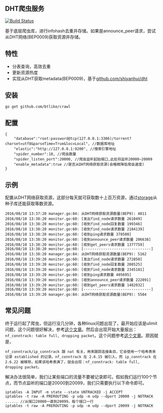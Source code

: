 ## DHT爬虫服务
[![Build Status](https://drone.io/github.com/btlike/crawl/status.png)](https://drone.io/github.com/btlike/crawl/latest)


基于底层爬虫库，进行infohash去重并存储。如果是announce_peer请求，尝试从DHT网络(BEP0009)获取资源并存储。



## 特性

- 分表查询，高效去重
- 更新资源热度
- 实现从DHT获取metadata(BEP0009)，基于[github.com/shiyanhui/dht](https://github.com/shiyanhui/dht)


## 安装
`go get github.com/btlike/crawl`



## 配置

```
{
    "database":"root:password@tcp(127.0.0.1:3306)/torrent?charset=utf8&parseTime=True&loc=Local", //数据库地址
    "elastic":"http://127.0.0.1:9200", //搜索引擎地址
    "spider_number":10, //爬虫数量
    "spider_listen_port":20000, //爬虫监听起始端口,此处将监听20000~20009
    "enable_metadata":true //是否从DHT网络获取资源(会略微降低爬虫速度)
}

```



## 示例

配置从DHT网络获取资源，这部分每天就可获取数十上百万资源，通过[storage](http://github.com/btlike/storage)从种子库还能获取等数资源。

```
2016/08/10 13:37:20 manager.go:84: 从DHT网络获取资源数量(BEP9): 4811
2016/08/10 13:38:20 monitor.go:60: [发出find_node请求数量 261049]
2016/08/10 13:38:20 monitor.go:60: [收到find_node回复数量 199346]
2016/08/10 13:38:20 monitor.go:60: [收到find_node请求数量 2184139]
2016/08/10 13:38:20 monitor.go:60: [收到ping请求数量 378500]
2016/08/10 13:38:20 monitor.go:60: [收到announce_peer请求数量 206638]
2016/08/10 13:38:20 monitor.go:60: [收到get_peers请求数量 1377759]
2016/08/10 13:38:20 monitor.go:60: [-------------------------------]
2016/08/10 13:38:20 manager.go:84: 从DHT网络获取资源数量(BEP9): 5162
2016/08/10 13:39:20 monitor.go:60: [发出find_node请求数量 272850]
2016/08/10 13:39:20 monitor.go:60: [收到find_node回复数量 208525]
2016/08/10 13:39:20 monitor.go:60: [收到find_node请求数量 2345181]
2016/08/10 13:39:20 monitor.go:60: [收到ping请求数量 405695]
2016/08/10 13:39:20 monitor.go:60: [收到announce_peer请求数量 222091]
2016/08/10 13:39:20 monitor.go:60: [收到get_peers请求数量 1482032]
2016/08/10 13:39:20 monitor.go:60: [-------------------------------]
2016/08/10 13:39:20 manager.go:84: 从DHT网络获取资源数量(BEP9): 5504
```




## 常见问题
终于运行起了爬虫，但运行没几分钟，各种linux问题出现了，最开始应该是ulimit问题，这个问题很好解决，参考[这个文章](http://www.stutostu.com/?p=1322)。然后会出现开始大量报出：`nf_conntrack: table full, dropping packet`。这个问题参考[这个文章](http://jaseywang.me/2012/08/16/%E8%A7%A3%E5%86%B3-nf_conntrack-table-full-dropping-packet-%E7%9A%84%E5%87%A0%E7%A7%8D%E6%80%9D%E8%B7%AF/)。原因就是，

```
nf_conntrack/ip_conntrack 跟 nat 有关，用来跟踪连接条目，它会使用一个哈希表来记录 established 的记录。nf_conntrack 在 2.6.15 被引入，而 ip_conntrack 在 2.6.22 被移除，如果该哈希表满了，就会出现：nf_conntrack: table full, dropping packet。
```

解决办法很简单，我们让某些端口的流量不要被记录即可。假如我们运行100个节点，而节点监听的端口是20000到20099，我们只需要执行以下命令即可。

```
iptables -A INPUT -m state --state UNTRACKED -j ACCEPT
iptables -t raw -A PREROUTING -p udp -m udp --dport 20000 -j NOTRACK
...... //从端口20000一直到20099，每个端口一行
iptables -t raw -A PREROUTING -p udp -m udp --dport 20099 -j NOTRACK
```
